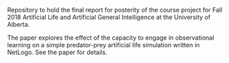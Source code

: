 Repository to hold the final report for posterity of the course project for Fall 2018 Artificial Life and Artificial General Intelligence at the University of Alberta. 

The paper explores the effect of the capacity to engage in observational learning on a simple predator-prey artificial life simulation written in NetLogo. See the paper for details.
